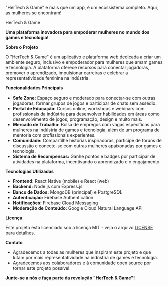 
"HerTech &amp; Game" é mais que um app, é um ecossistema completo. Aqui, as mulheres se encontram!

 HerTech & Game

**Uma plataforma inovadora para empoderar mulheres no mundo dos games e tecnologia!**

**Sobre o Projeto**

O "HerTech & Game" é um aplicativo e plataforma web dedicada a criar um ambiente seguro, inclusivo e empoderador para mulheres que amam games e tecnologia.  A plataforma oferece recursos para conectar jogadoras, promover o aprendizado, impulsionar carreiras e celebrar a representatividade feminina na indústria.

**Funcionalidades Principais**

* **Safe Zone:** Espaço seguro e moderado para conectar-se com outras jogadoras, formar grupos de jogos e participar de chats sem assédio.
* **Portal de Educação:** Cursos online, workshops e webinars com profissionais da indústria para desenvolver habilidades em áreas como desenvolvimento de jogos, programação, design e muito mais.
* **Mercado de Trabalho:**  Bolsa de empregos com vagas específicas para mulheres na indústria de games e tecnologia, além de um programa de mentoria com profissionais experientes.
* **Comunidade:** Compartilhe histórias inspiradoras, participe de fóruns de discussão e conecte-se com outras mulheres apaixonadas por games e tecnologia.
* **Sistema de Recompensas:** Ganhe pontos e badges por participar de atividades na plataforma, incentivando o aprendizado e o engajamento.

**Tecnologias Utilizadas**

* **Frontend:** React Native (mobile) e React (web)
* **Backend:** Node.js com Express.js
* **Banco de Dados:** MongoDB (principal) e PostgreSQL
* **Autenticação:** Firebase Authentication
* **Notificações:** Firebase Cloud Messaging
* **Moderação de Conteúdo:** Google Cloud Natural Language API


**Licença**

Este projeto está licenciado sob a licença MIT - veja o arquivo [LICENSE](LICENSE) para detalhes.

**Contato**



* Agradecemos a todas as mulheres que inspiram este projeto e que lutam por mais representatividade na indústria de games e tecnologia.
* Agradecemos aos colaboradores e à comunidade open source por tornar este projeto possível.

**Junte-se a nós e faça parte da revolução "HerTech & Game"!**
